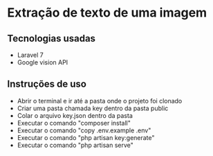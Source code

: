 # Extração de texto de uma imagem
## Tecnologias usadas
<p align="left">
      <ul>
        <li>Laravel 7</li>
        <li>Google vision API</li>
     </ul>
</p>

## Instruções de uso
<p align="left">
    <ul>
        <li>Abrir o terminal e ir até a pasta onde o projeto foi clonado</li>
        <li>Criar uma pasta chamada key dentro da pasta public </li>
        <li>Colar o arquivo key.json dentro da pasta</li>
        <li>Executar o comando "composer install"</li>
        <li>Executar o comando "copy .env.example .env"</li>
        <li>Executar o comando "php artisan key:generate"</li>
        <li>Executar o comando "php artisan serve"</li>
     </ul>
</p>

